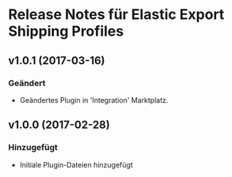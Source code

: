 # Release Notes für Elastic Export Shipping Profiles

## v1.0.1 (2017-03-16)

### Geändert
- Geändertes Plugin in 'Integration' Marktplatz.

## v1.0.0 (2017-02-28)

### Hinzugefügt
- Initiale Plugin-Dateien hinzugefügt
